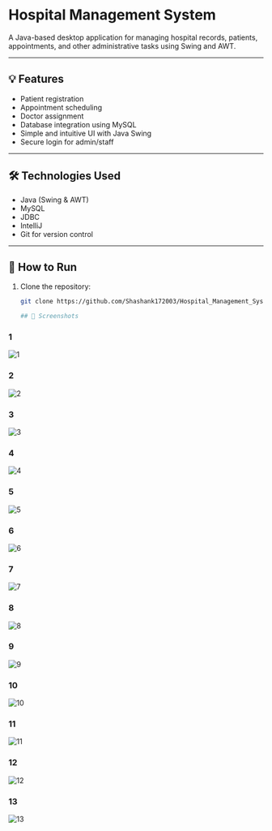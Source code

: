 # Hospital Management System

A Java-based desktop application for managing hospital records, patients, appointments, and other administrative tasks using Swing and AWT.

---

## 💡 Features

- Patient registration
- Appointment scheduling
- Doctor assignment
- Database integration using MySQL
- Simple and intuitive UI with Java Swing
- Secure login for admin/staff

---

## 🛠️ Technologies Used

- Java (Swing & AWT)
- MySQL
- JDBC
- IntelliJ
- Git for version control

---

## 🚀 How to Run

1. Clone the repository:
   ```bash
   git clone https://github.com/Shashank172003/Hospital_Management_System.git

   ## 📸 Screenshots

### 1
![1](./images/1.png)

### 2
![2](./images/2.png)

### 3
![3](./images/3.png)

### 4
![4](./images/4.png)

### 5
![5](./images/5.png)

### 6
![6](./images/6.png)

### 7
![7](./images/7.png)

### 8
![8](./images/8.png)

### 9
![9](./images/9.png)

### 10
![10](./images/10.png)

### 11
![11](./images/11.png)

### 12
![12](./images/12.png)

### 13
![13](./images/13.png)

